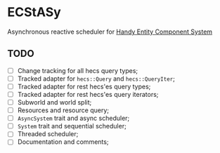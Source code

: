# ECStASy
Asynchronous reactive scheduler for [Handy Entity Component System](https://github.com/Ralith/hecs)


## TODO
- [ ] Change tracking for all hecs query types;
- [ ] Tracked adapter for `hecs::Query` and `hecs::QueryIter`;
- [ ] Tracked adapter for rest hecs'es query types;
- [ ] Tracked adapter for rest hecs'es query iterators;
- [ ] Subworld and world split;
- [ ] Resources and resource query;
- [ ] `AsyncSystem` trait and async scheduler;
- [ ] `System` trait and sequential scheduler;
- [ ] Threaded scheduler;
- [ ] Documentation and comments;
